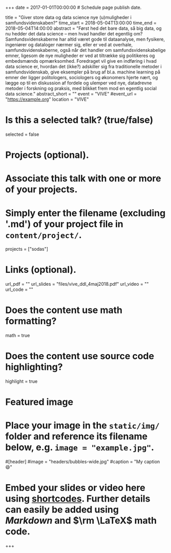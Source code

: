 +++
date = 2017-01-01T00:00:00  # Schedule page publish date.

title = "Giver store data og data science nye (u)muligheder i samfundsvidenskaben?"
time_start = 2018-05-04T13:00:00
time_end = 2018-05-04T14:00:00
abstract = "Først hed det bare data, så big data, og nu hedder det data science – men hvad handler det egentlig om? Samfundsvidenskaberne har altid været gode til dataanalyse, men fysikere, ingeniører og dataloger nærmer sig, eller er ved at overhale, samfundsvidenskaberne, også når det handler om samfundsvidenskabelige emner, ligesom de nye muligheder er ved at tiltrække sig politikeres og embedsmænds opmærksomhed. Foredraget vil give en indføring i hvad data science er, hvordan det (ikke?) adskiller sig fra traditionelle metoder i samfundsvidenskab, give eksempler på brug af bl.a. machine learning på emner der ligger politologers, sociologers og økonomers hjerte nært, og lægge op til en diskussion af fordele og ulemper ved nye, datadrevne metoder i forskning og praksis, med blikket frem mod en egentlig social data science."
abstract_short = ""
event = "VIVE"
#event_url = "https://example.org"
location = "VIVE"

# Is this a selected talk? (true/false)
selected = false

# Projects (optional).
#   Associate this talk with one or more of your projects.
#   Simply enter the filename (excluding '.md') of your project file in `content/project/`.
projects = ["sodas"]

# Links (optional).
url_pdf = ""
url_slides = "files/vive_ddl_4maj2018.pdf"
url_video = ""
url_code = ""

# Does the content use math formatting?
math = true

# Does the content use source code highlighting?
highlight = true

# Featured image
# Place your image in the `static/img/` folder and reference its filename below, e.g. `image = "example.jpg"`.
#[header]
#image = "headers/bubbles-wide.jpg"
#caption = "My caption :smile:"

# Embed your slides or video here using [shortcodes](https://sourcethemes.com/academic/post/writing-markdown-latex/). Further details can easily be added using *Markdown* and $\rm \LaTeX$ math code.

+++
